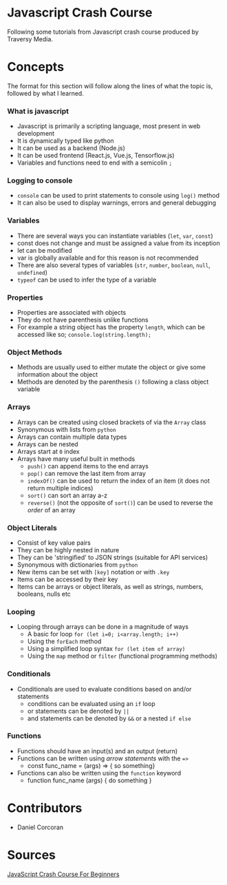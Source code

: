 # Javascript Crash Course
Following some tutorials from Javascript crash course produced by Traversy Media.

# Concepts
The format for this section will follow along the lines of what the topic is, followed by what I learned.

### What is javascript
- Javascript is primarily a scripting language, most present in web development
- It is dynamically typed like python
- It can be used as a backend (Node.js)
- It can be used frontend (React.js, Vue.js, Tensorflow.js)
- Variables and functions need to end with a semicolin `;`

### Logging to console
- `console` can be used to print statements to console using `log()` method
- It can also be used to display warnings, errors and general debugging 

### Variables
- There are several ways you can instantiate variables (`let`, `var`, `const`)
- const does not change and must be assigned a value from its inception
- let can be modified
- var is globally available and for this reason is not recommended
- There are also several types of variables (`str`, `number`, `boolean`, `null`, `undefined`)
- `typeof` can be used to infer the type of a variable

### Properties
- Properties are associated with objects
- They do not have parenthesis unlike functions
- For example a string object has the property `length`, which can be accessed like so; `console.log(string.length);`

### Object Methods
- Methods are usually used to either mutate the object or give some information about the object
- Methods are denoted by the parenthesis `()` following a class object variable

### Arrays
- Arrays can be created using closed brackets of via the `Array` class
- Synonymous with lists from `python`
- Arrays can contain multiple data types
- Arrays can be nested
- Arrays start at `0` index
- Arrays have many useful built in methods
    - `push()` can append items to the end arrays
    - `pop()` can remove the last item from array
    - `indexOf()` can be used to return the index of an item (it does not return multiple indices)
    - `sort()` can sort an array a-z
    - `reverse()` (not the opposite of `sort()`) can be used to reverse the *order* of an array

### Object Literals
- Consist of key value pairs
- They can be highly nested in nature
- They can be 'stringified' to JSON strings (suitable for API services)
- Synonymous with dictionaries from `python`
- New items can be set with `[key]` notation or with `.key`
- Items can be accessed by their key
- Items can be arrays or object literals, as well as strings, numbers, booleans, nulls etc

### Looping
- Looping through arrays can be done in a magnitude of ways
    - A basic for loop `for (let i=0; i<array.length; i++)`
    - Using the `forEach` method
    - Using a simplified loop syntax `for (let item of array)`
    - Using the `map` method or `filter` (functional programming methods)

### Conditionals
- Conditionals are used to evaluate conditions based on and/or statements
    - conditions can be evaluated using an `if` loop
    - or statements can be denoted by `||`
    - and statements can be denoted by `&&` or a nested `if else`

### Functions
- Functions should have an input(s) and an output (return)
- Functions can be written using *arrow statements* with the `=>`
    - const func_name = (args) => { so something}
- Functions can also be written using the `function` keyword
    - function func_name (args) { do something }

# Contributors
- Daniel Corcoran

# Sources 
[JavaScript Crash Course For Beginners](https://www.youtube.com/watch?v=hdI2bqOjy3c)